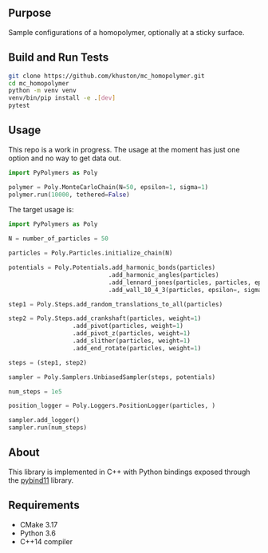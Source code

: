 ## Purpose
Sample configurations of a homopolymer, optionally at a sticky surface.

## Build and Run Tests
```bash
git clone https://github.com/khuston/mc_homopolymer.git
cd mc_homopolymer
python -m venv venv
venv/bin/pip install -e .[dev]
pytest
```

## Usage
This repo is a work in progress. The usage at the moment has just one option and no way to get data out.

```Python
import PyPolymers as Poly

polymer = Poly.MonteCarloChain(N=50, epsilon=1, sigma=1)
polymer.run(10000, tethered=False)
```

The target usage is:

```Python
import PyPolymers as Poly

N = number_of_particles = 50

particles = Poly.Particles.initialize_chain(N)

potentials = Poly.Potentials.add_harmonic_bonds(particles)
                            .add_harmonic_angles(particles)
                            .add_lennard_jones(particles, particles, epsilon=, sigma=)
                            .add_wall_10_4_3(particles, epsilon=, sigma=)

step1 = Poly.Steps.add_random_translations_to_all(particles)

step2 = Poly.Steps.add_crankshaft(particles, weight=1)
                  .add_pivot(particles, weight=1)
                  .add_pivot_z(particles, weight=1)
                  .add_slither(particles, weight=1)
                  .add_end_rotate(particles, weight=1)

steps = (step1, step2)

sampler = Poly.Samplers.UnbiasedSampler(steps, potentials)

num_steps = 1e5

position_logger = Poly.Loggers.PositionLogger(particles, )

sampler.add_logger()
sampler.run(num_steps)
```

## About
This library is implemented in C++ with Python bindings exposed through the [pybind11](https://github.com/pybind/pybind11) library.

## Requirements
- CMake 3.17
- Python 3.6
- C++14 compiler
